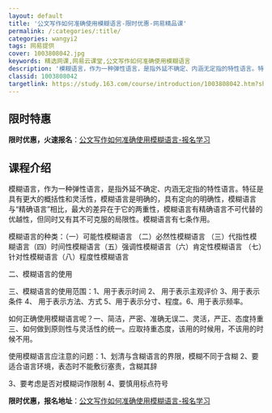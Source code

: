 ```yaml
---
layout: default
title: '公文写作如何准确使用模糊语言-限时优惠-网易精品课'
permalink: /:categories/:title/
categories: wangyi2
tags: 网易提供
cover: 1003808042.jpg
keywords: 精选网课,网易云课堂,公文写作如何准确使用模糊语言
description: '模糊语言，作为一种弹性语言，是指外延不确定、内涵无定指的特性语言。特征是具有更大的概括性和灵活性，模糊语言是明确的，具有'
classid: 1003808042
targetlink: https://study.163.com/course/introduction/1003808042.htm?share=1&shareId=1025206652&utm_campaign=share&utm_medium=iphoneShare&utm_source=&utm_u=1025206652
---
```


## 限时特惠

**限时优惠，火速报名**：[公文写作如何准确使用模糊语言-报名学习](https://study.163.com/course/introduction/1003808042.htm?share=1&shareId=1025206652&utm_campaign=share&utm_medium=iphoneShare&utm_source=&utm_u=1025206652)

## 课程介绍

模糊语言，作为一种弹性语言，是指外延不确定、内涵无定指的特性语言。特征是具有更大的概括性和灵活性，模糊语言是明确的，具有定向的明确性，模糊语言与“精确语言”相比，最大的差异在于它的两重性，模糊语言有精确语言不可代替的优越性，但同时又有其不可克服的局限性。模糊语言有七条作用。

模糊语言的种类：（一）可能性模糊语言 （二）必然性模糊语言  （三）代指性模糊语言（四）时间性模糊语言（五）强调性模糊语言（六）肯定性模糊语言    （七）针对性模糊语言（八）程度性模糊语言

二、模糊语言的使用

三、模糊语言的使用范围：1、用于表示时间   2、 用于表示主观评价    3、用于表示条件   4、 用于表示方法、方式    5、用于表示分寸、程度。6、用于表示频率。

如何正确使用模糊语言呢？一、简洁，严密、准确无误二、灵活，严正、态度持重三、如何做到原则性与灵活性的统一。应取持重态度，该用的时候用，不该用的时候不用。

使用模糊语言应注意的问题：1、划清与含糊语言的界限，模糊不同于含糊 2、要适合语言环境，表态时不能敷衍塞责，含糊其辞

 3、要考虑是否对模糊词作限制 4、要慎用标点符号

**限时优惠，报名地址**：[公文写作如何准确使用模糊语言-报名学习](https://study.163.com/course/introduction/1003808042.htm?share=1&shareId=1025206652&utm_campaign=share&utm_medium=iphoneShare&utm_source=&utm_u=1025206652)

